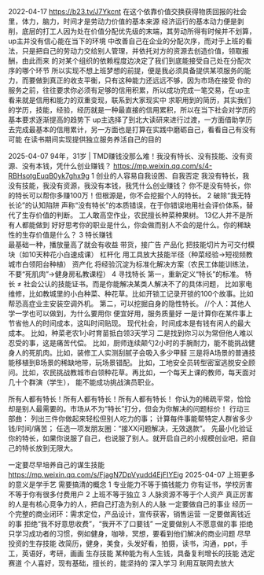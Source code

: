 
2022-04-17
https://b23.tv/J7Ykcnt
在这个依靠价值交换获得物质回报的社会里，体力，脑力，时间才是劳动力价值的基本来源
经济运行的基本动力便是剥削，底层的打工人因为处在价值分配优先级的末端，其劳动所得有时候并不划算，up主并没有信心能在当下的环境
中改善自己在企业的分配次序，而对于上班的看法，只是把自己的劳动力交给别人管理，并依托对方的资源去创造价值，领取报酬，由此而来
的对某个组织的依赖程度边决定了我们到底能接受自己处在分配次序的哪个环节
所以实现不想上班梦想的前提，便是我必须具备提供某项服务的能力，而要做到真正的收支平衡，只有这种能力还远远不够，因为市场在接受
你的服务之前，往往要求你必须有足够的信用积累，所以成功完成一笔交易，在up主看来就是信用和能力的双重变现，联系到大家现实中
求职用到的简历，其实我们的学历，技能，经验，经历就是一种最直接的信用累积，所以在当下社会对学历的基本要求逐渐提高的趋势下
up主选择了到北大读研来进行过渡，一方面借助学历去完成最基本的信用累计，另一方面也是打算在实践中磨砺自己，看看自己有没有可能
在读书期间实现提供独立服务养活自己的目的


2025-04-07
94年，31岁 | TMD赚钱没那么难！我没有特长、没有技能、没有资源、没有本钱，凭什么创业赚钱？
https://mp.weixin.qq.com/s/4-RBHsotgEuqB0yk7ghx9g
1 创业的人容易自我设困、自我否定
我没有特长，我没有技能，我没有资源，我没有本钱，我凭什么创业赚钱？
你不是没有特长，你的特长可以帮你多赚100万！但根源是，你不会挖掘个人的特长。
2 破除“我无特长论”的认知陷阱
声称“没有特长”的本质错误，在于你错误地用社会评价体系，替代了生存价值的判断。
工人敢高空作业，农民擅长种菜种果树。   13亿人并不是所有人都能做到
好好思考你的职业是什么，你会做而别人不会的是什么。你的稀缺性的生存价值是什么？
3 特长赚钱  
  最基础一种，播放量高了就会有收益   带货，接广告
  产品化  把技能切片为可交付模块（如10天种花小白速成课）
  杠杆化  用工具放大技能半径（种菜经验→短视频教城市白领阳台种植）
  资产化   将经验沉淀为标准化解决方案（农民工体能训练法，不要“死肌肉”→健身房私教课程）
4 寻找特长
第一，重新定义“特长”的标准。
特长 ≠ 社会公认的技能证书。而是你能解决某类人解决不了的具体问题，
比如家电维修，比如教城里的小白种菜、种花草。比如开锁工记录开锁的100个故事。比如帮恐高症业主安装空调外机。
第二，可以挖掘自身的隐性特长。  //个人：其他人学一学也可以做到，为什么要用你  便宜好用，服务质量好
一是计算你在某件事上节省他人的时间成本，这叫时间贴现。 现代社会，时间成本是有钱有闲人的最大成本。
比如，种菜老农1小时育苗抵白领3天学习
二是找到你习以为常但他人难以忍受的事，这是痛苦代偿。
比如，厨师连续颠勺2小时的手腕耐力，能不能挑战健身人的死肌肉。比如，装修工人实测刮腻子会吸入多少甲醛
三是将A场景的普通技能移植到B场景的稀缺地带，玩场景错配。
比如，工地安全员转型密室逃脱安全顾问。比如，农民挑战教城市白领种花草。再比如，一个每天上课的教师，每天面对几十个群演（学生），
   能不能成功挑战演员职业。

所有人都有特长！所有人都有特长！所有人都有特长！
你认为的稀疏平常，恰恰却是别人最需要的。市场从不为“特长”打分，但会为你解决的问题标价！
行动三部曲：
列出三件你做起来轻松但别人吃力的事；
计算每件事能帮特定人群省多少钱/时间/痛苦；
任选一项发朋友圈：“接XX问题解决，无效退款”。
先最小化验证你的特长，如果你说服了自己，也说服了别人。就开启自己的小规模创业吧，把自己的特长放到无限大。


一定要尽早培养自己的谋生技能
https://mp.weixin.qq.com/s/FjagN7DpVyudd4EjFIYEig
2025-04-07
上班更多的意义是学手艺
需要搞清的概念
1  专业能力不等于搞钱能力
   你有证书，学校厉害不等于你有很多付费用户
2  上班不等于独立
3  人脉资源不等于个人资产
   真正厉害的人是有核心竞争力的人，把自己打造为别人的人脉
一定要做自己的事业
   经历一个完整的商业闭环：需求定位，产品设计，宣传获客，销售运营
一定要做离钱近的事
   拒绝“我不好意思收费”，“我开不了口要钱”
一定要做别人不愿意做的事
  拒绝只学习成功者的习惯，例如健身，咖啡，冥想，要看到他们解决的商业问题
尽早投资的生存技能
   改简历，健身，美食，头发好看，拍摄，读书，沟通，ppt，手工，英语好，考研，画画
生存技能
  某种能为有人生钱，具备复利增长的技能
选定赛道
  个人喜好，现有基础，擅长的，能坚持的
深入学习
利用互联网去放大

